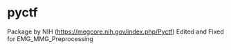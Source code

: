 # pyctf

Package by NIH (https://megcore.nih.gov/index.php/Pyctf)
Edited and Fixed for EMG_MMG_Preprocessing
